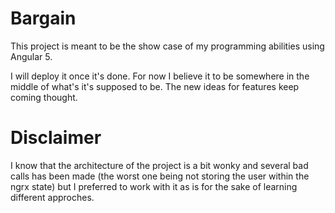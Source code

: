 # Bargain

This project is meant to be the show case of my programming abilities using Angular 5.

I will deploy it once it's done. For now I believe it to be somewhere in the middle of what's it's supposed to be.
The new ideas for features keep coming thought.


# Disclaimer
I know that the architecture of the project is a bit wonky and several bad calls has been made (the worst one being not storing the user within the ngrx state) but I preferred to work with it as is for the sake of learning different approches.





